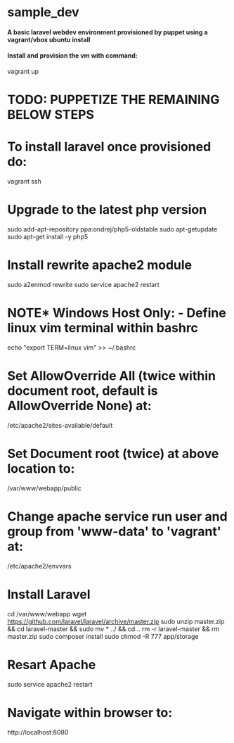 # sample_dev

#### A basic laravel webdev environment provisioned by puppet using a vagrant/vbox ubuntu install
#### Install and provision the vm with command:

vagrant up

# TODO: PUPPETIZE THE REMAINING BELOW STEPS

# To install laravel once provisioned do:

vagrant ssh

# Upgrade to the latest php version
sudo add-apt-repository ppa:ondrej/php5-oldstable
sudo apt-getupdate
sudo apt-get install -y php5

# Install rewrite apache2 module
sudo a2enmod rewrite
sudo service apache2 restart

# NOTE* Windows Host Only: - Define linux vim terminal within bashrc
echo "export TERM=linux vim" >> ~/.bashrc

# Set AllowOverride All (twice within document root, default is AllowOverride None) at:
/etc/apache2/sites-available/default

# Set Document root (twice) at above location to:
/var/www/webapp/public

# Change apache service run user and group from 'www-data' to 'vagrant' at:
/etc/apache2/envvars

# Install Laravel
cd /var/www/webapp
wget https://github.com/laravel/laravel/archive/master.zip
sudo unzip master.zip && cd laravel-master && sudo mv * ../ && cd ..
rm -r laravel-master && rm master.zip
sudo composer install
sudo chmod -R 777 app/storage

# Resart Apache
sudo service apache2 restart

# Navigate within browser to:
http://localhost:8080

